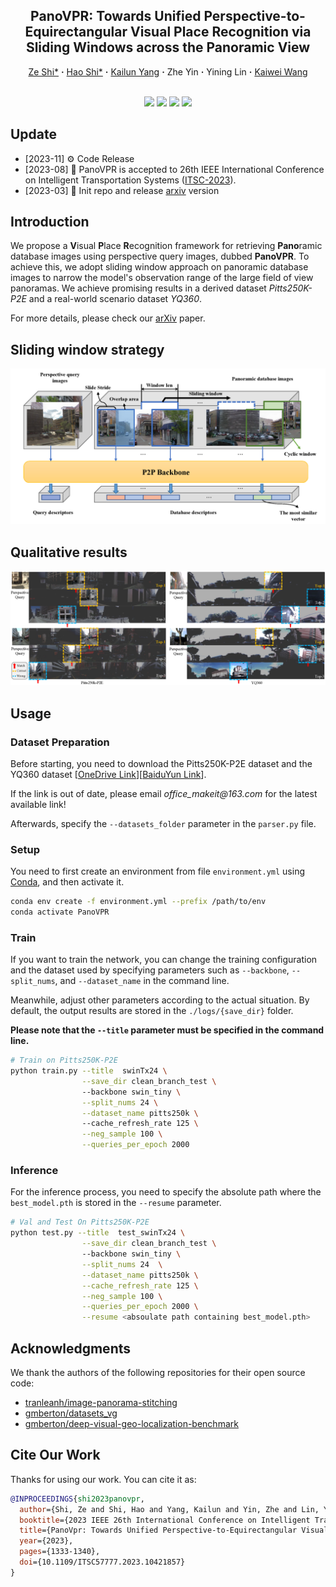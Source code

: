 <div align="center"> 

## PanoVPR: Towards Unified Perspective-to-Equirectangular Visual Place Recognition via Sliding Windows across the Panoramic View

</div>

<p align="center">
  <a href="https://www.researchgate.net/profile/Ze-Shi-3" target="_blank">Ze&nbsp;Shi*</a> <b>&middot;</b>
  <a href="https://www.researchgate.net/profile/Shi-Hao-10" target="_blank">Hao&nbsp;Shi*</a> <b>&middot;</b>
  <a href="https://www.researchgate.net/profile/Kailun-Yang" target="_blank">Kailun&nbsp;Yang</a> <b>&middot;</b>
  Zhe&nbsp;Yin</a> <b>&middot;</b>
  Yining&nbsp;Lin</a> <b>&middot;</b>
  <a href="https://www.researchgate.net/profile/Kaiwei-Wang-4" target="_blank">Kaiwei&nbsp;Wang
  <br> <br>
</p>

<p align="center">
    <a href="https://arxiv.org/pdf/2303.14095.pdf">
        <img src="https://img.shields.io/badge/arXiv-2303.14095-red" /></a>
    <a href="https://pytorch.org/">
        <img src="https://img.shields.io/badge/Framework-PyTorch-orange.svg" /></a>
    <a href="https://paperswithcode.com/task/visual-place-recognition">
        <img src="https://img.shields.io/badge/Task-Visual%20Place%20Recognition-green.svg" /></a>
    <a href="https://github.com/zafirshi/PanoVPR/blob/master/LICENSE">
        <img src="https://img.shields.io/badge/License-MIT-blue.svg" /></a>
</p>

## Update

- [2023-11] :gear: Code Release
- [2023-08] :tada: PanoVPR is accepted to 26th IEEE International Conference on Intelligent Transportation Systems ([ITSC-2023](https://2023.ieee-itsc.org/)).
- [2023-03] :construction: Init repo and release [arxiv](https://arxiv.org/pdf/2303.14095.pdf) version

## Introduction

We propose a **V**isual **P**lace **R**ecognition framework for retrieving **Pano**ramic database images using perspective query images, dubbed **PanoVPR**. To achieve this, we adopt sliding window approach on panoramic database images to narrow the model's observation range of the large field of view panoramas. We achieve promising results in a derived dataset *Pitts250K-P2E* and a real-world scenario dataset *YQ360*. 

For more details, please check our [arXiv](https://arxiv.org/pdf/2303.14095.pdf) paper.

## Sliding window strategy

![Silding window](assets/slide-window.png)

## Qualitative results

![CMNeXt](assets/results.png)

## Usage

### Dataset Preparation

Before starting, you need to download the Pitts250K-P2E dataset and the YQ360 dataset [[OneDrive Link](https://zjueducn-my.sharepoint.com/:f:/g/personal/zafirshi_zju_edu_cn/Ei4N__otNrVAjxku0UnT-pQBdsOSF3PvAEi8Z9wGu7Aj0w?e=LqY1Od)][[BaiduYun Link](https://pan.baidu.com/s/1IBcpAwnwY5YlqfgfSqRz-w?pwd=Pano)].

If the link is out of date, please email _office_makeit@163.com_ for the latest available link!

Afterwards, specify the `--datasets_folder` parameter in the `parser.py` file.


### Setup

You need to first create an environment from file `environment.yml` using [Conda](https://docs.conda.io/projects/miniconda/en/latest/miniconda-install.html), and then activate it.

```bash
conda env create -f environment.yml --prefix /path/to/env
conda activate PanoVPR
```

### Train

If you want to train the network, you can change the training configuration and the dataset used 
by specifying parameters such as `--backbone`, `--split_nums`, and `--dataset_name` in the command line.

Meanwhile, adjust other parameters according to the actual situation.
By default, the output results are stored in the `./logs/{save_dir}` folder.

**Please note that the `--title` parameter must be specified in the command line.** 

```bash
# Train on Pitts250K-P2E
python train.py --title  swinTx24 \
                --save_dir clean_branch_test \ 
                --backbone swin_tiny \
                --split_nums 24 \
                --dataset_name pitts250k \ 
                --cache_refresh_rate 125 \
                --neg_sample 100 \
                --queries_per_epoch 2000
```

### Inference

For the inference process, you need to specify the absolute path where the `best_model.pth` is stored in the `--resume` parameter.

```bash
# Val and Test On Pitts250K-P2E
python test.py --title  test_swinTx24 \
                --save_dir clean_branch_test \ 
                --backbone swin_tiny \
                --split_nums 24  \
                --dataset_name pitts250k \
                --cache_refresh_rate 125 \
                --neg_sample 100 \
                --queries_per_epoch 2000 \
                --resume <absoulate path containing best_model.pth>
```

## Acknowledgments

We thank the authors of the following repositories for their open source code:

- [tranleanh/image-panorama-stitching](https://github.com/tranleanh/image-panorama-stitching)
- [gmberton/datasets_vg](https://github.com/gmberton/datasets_vg)
- [gmberton/deep-visual-geo-localization-benchmark](https://github.com/gmberton/deep-visual-geo-localization-benchmark)


## Cite Our Work

Thanks for using our work. You can cite it as:

```bib
@INPROCEEDINGS{shi2023panovpr,
  author={Shi, Ze and Shi, Hao and Yang, Kailun and Yin, Zhe and Lin, Yining and Wang, Kaiwei},
  booktitle={2023 IEEE 26th International Conference on Intelligent Transportation Systems (ITSC)}, 
  title={PanoVpr: Towards Unified Perspective-to-Equirectangular Visual Place Recognition via Sliding Windows Across the Panoramic View}, 
  year={2023},
  pages={1333-1340},
  doi={10.1109/ITSC57777.2023.10421857}
}
```
